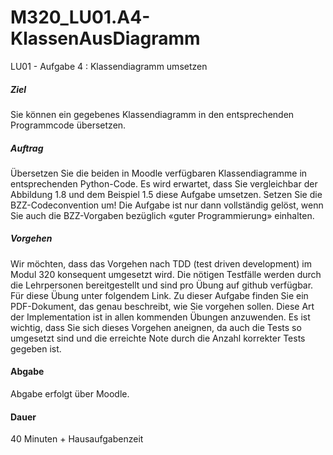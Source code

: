 # M320_LU01.A4-KlassenAusDiagramm
LU01 - Aufgabe 4 : Klassendiagramm umsetzen

##### Ziel

Sie können ein gegebenes Klassendiagramm in den entsprechenden Programmcode übersetzen.

##### Auftrag

Übersetzen Sie die beiden in Moodle verfügbaren Klassendiagramme in entsprechenden Python-Code.
Es wird erwartet, dass Sie vergleichbar der Abbildung 1.8 und dem Beispiel 1.5 diese Aufgabe umsetzen.
Setzen Sie die BZZ-Codeconvention um!
Die Aufgabe ist nur dann vollständig gelöst, wenn Sie auch die BZZ-Vorgaben bezüglich «guter Programmierung» einhalten.

##### Vorgehen

Wir möchten, dass das Vorgehen nach TDD (test driven development) im Modul 320 konsequent umgesetzt wird. Die nötigen Testfälle werden durch die Lehrpersonen bereitgestellt und sind pro Übung auf github verfügbar. Für diese Übung unter folgendem Link.
Zu dieser Aufgabe finden Sie ein PDF-Dokument, das genau beschreibt, wie Sie vorgehen sollen. Diese Art der Implementation ist in allen kommenden Übungen anzuwenden.
Es ist wichtig, dass Sie sich dieses Vorgehen aneignen, da auch die Tests so umgesetzt sind und die erreichte Note durch die Anzahl korrekter Tests gegeben ist.

#### Abgabe

Abgabe erfolgt über Moodle.

#### Dauer

40 Minuten + Hausaufgabenzeit
